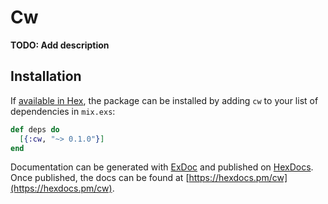 # Cw

**TODO: Add description**

## Installation

If [available in Hex](https://hex.pm/docs/publish), the package can be installed
by adding `cw` to your list of dependencies in `mix.exs`:

```elixir
def deps do
  [{:cw, "~> 0.1.0"}]
end
```

Documentation can be generated with [ExDoc](https://github.com/elixir-lang/ex_doc)
and published on [HexDocs](https://hexdocs.pm). Once published, the docs can
be found at [https://hexdocs.pm/cw](https://hexdocs.pm/cw).


